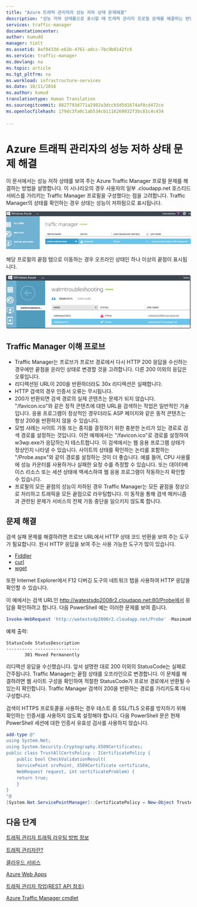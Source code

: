 ```yaml
---
title: "Azure 트래픽 관리자의 성능 저하 상태 문제해결"
description: "성능 저하 상태를으로 표시할 때 트래픽 관리자 프로필 문제를 해결하는 방법입니다."
services: traffic-manager
documentationcenter: 
author: kumudd
manager: timlt
ms.assetid: 8af0433d-e61b-4761-adcc-7bc9b8142fc6
ms.service: traffic-manager
ms.devlang: na
ms.topic: article
ms.tgt_pltfrm: na
ms.workload: infrastructure-services
ms.date: 10/11/2016
ms.author: kumud
translationtype: Human Translation
ms.sourcegitcommit: 8827793d771a2982a3dccb5d5d1674af0cd472ce
ms.openlocfilehash: 179dc3fa0c1ab534cb1116269832f3bc81c4c434

---
```


# <a name="troubleshooting-degraded-state-on-azure-traffic-manager"></a>Azure 트래픽 관리자의 성능 저하 상태 문제 해결

이 문서에서는 성능 저하 상태를 보여 주는 Azure Traffic Manager 프로필 문제를 해결하는 방법을 설명합니다. 이 시나리오의 경우 사용자의 일부 .cloudapp.net 호스티드 서비스를 가리키는 Traffic Manager 프로필을 구성했다는 점을 고려합니다. Traffic Manager의 상태를 확인하는 경우 상태는 성능이 저하됨으로 표시됩니다.

![성능이 저하됨](./media/traffic-manager-troubleshooting-degraded/traffic-manager-degraded.png)

해당 프로필의 끝점 탭으로 이동하는 경우 오프라인 상태인 하나 이상의 끝점이 표시됩니다.

![오프라인](./media/traffic-manager-troubleshooting-degraded/traffic-manager-offline.png)

## <a name="understanding-traffic-manager-probes"></a>Traffic Manager 이해 프로브

* Traffic Manager는 프로브가 프로브 경로에서 다시 HTTP 200 응답을 수신하는 경우에만 끝점을 온라인 상태로 변경할 것을 고려합니다. 다른 200 이외의 응답은 오류입니다.
* 리디렉션된 URL이 200을 반환하더라도 30x 리디렉션은 실패합니다.
* HTTP 검색의 경우 인증서 오류는 무시됩니다.
* 200가 반환되면 검색 경로의 실제 콘텐츠는 문제가 되지 않습니다. "/favicon.ico"와 같은 정적 콘텐츠에 대한 URL을 검색하는 작업은 일반적인 기술입니다. 응용 프로그램이 정상적인 경우더라도 ASP 페이지와 같은 동적 콘텐츠는 항상 200을 반환하지 않을 수 있습니다.
* 모범 사례는 사이트 가동 또는 중지를 결정하기 위한 충분한 논리가 있는 경로로 검색 경로를 설정하는 것입니다. 이전 예제에서는 "/favicon.ico"로 경로를 설정하여 w3wp.exe가 응답하는지 테스트합니다. 이 검색에서는 웹 응용 프로그램 상태가 정상인지 나타낼 수 있습니다. 사이트의 상태를 확인하는 논리를 포함하는 "/Probe.aspx"와 같이 경로를 설정하는 것이 더 좋습니다. 예를 들어, CPU 사용률에 성능 카운터를 사용하거나 실패한 요청 수를 측정할 수 있습니다. 또는 데이터베이스 리소스 또는 세션 상태에 액세스하여 웹 응용 프로그램이 작동하는지 확인할 수 있습니다.
* 프로필의 모든 끝점의 성능이 저하된 경우 Traffic Manager는 모든 끝점을 정상으로 처리하고 트래픽을 모든 끝점으로 라우팅합니다. 이 동작을 통해 검색 메커니즘과 관련된 문제가 서비스의 전체 가동 중단을 일으키지 않도록 합니다.

## <a name="troubleshooting"></a>문제 해결

검색 실패 문제를 해결하려면 프로브 URL에서 HTTP 상태 코드 반환을 보여 주는 도구가 필요합니다. 원시 HTTP 응답을 보여 주는 사용 가능한 도구가 많이 있습니다.

* [Fiddler](http://www.telerik.com/fiddler)
* [curl](https://curl.haxx.se/)
* [wget](http://gnuwin32.sourceforge.net/packages/wget.htm)

또한 Internet Explorer에서 F12 디버깅 도구의 네트워크 탭을 사용하여 HTTP 응답을 확인할 수 있습니다.

이 예에서는 검색 URL인 http://watestsdp2008r2.cloudapp.net:80/Probe에서 응답을 확인하려고 합니다. 다음 PowerShell 예는 이러한 문제를 보여 줍니다.

```powershell
Invoke-WebRequest 'http://watestsdp2008r2.cloudapp.net/Probe' -MaximumRedirection 0 -ErrorAction SilentlyContinue | Select-Object StatusCode,StatusDescription
```

예제 출력:

    StatusCode StatusDescription
    ---------- -----------------
           301 Moved Permanently

리디렉션 응답을 수신했습니다. 앞서 설명한 대로 200 이외의 StatusCode는 실패로 간주됩니다. Traffic Manager는 끝점 상태를 오프라인으로 변경합니다. 이 문제를 해결하려면 웹 사이트 구성을 확인하여 적절한 StatusCode가 프로브 경로에서 반환될 수 있는지 확인합니다. Traffic Manager 검색이 200을 반환하는 경로를 가리키도록 다시 구성합니다.

검색이 HTTPS 프로토콜을 사용하는 경우 테스트 중 SSL/TLS 오류를 방지하기 위해 확인하는 인증서를 사용하지 않도록 설정해야 합니다. 다음 PowerShell 문은 현재 PowerShell 세션에 대한 인증서 유효성 검사를 사용하지 않습니다.

```powershell
add-type @"
using System.Net;
using System.Security.Cryptography.X509Certificates;
public class TrustAllCertsPolicy : ICertificatePolicy {
    public bool CheckValidationResult(
    ServicePoint srvPoint, X509Certificate certificate,
    WebRequest request, int certificateProblem) {
    return true;
    }
}
"@
[System.Net.ServicePointManager]::CertificatePolicy = New-Object TrustAllCertsPolicy
```

## <a name="next-steps"></a>다음 단계

[트래픽 관리자 트래픽 라우팅 방법 정보](traffic-manager-routing-methods.md)

[트래픽 관리자란?](traffic-manager-overview.md)

[클라우드 서비스](http://go.microsoft.com/fwlink/?LinkId=314074)

[Azure Web Apps](https://azure.microsoft.com/documentation/services/app-service/web/)

[트래픽 관리자 작업(REST API 참조)](http://go.microsoft.com/fwlink/?LinkId=313584)

[Azure Traffic Manager cmdlet][1]

[1]: https://msdn.microsoft.com/library/mt125941(v=azure.200).aspx



<!--HONumber=Nov16_HO5-->


